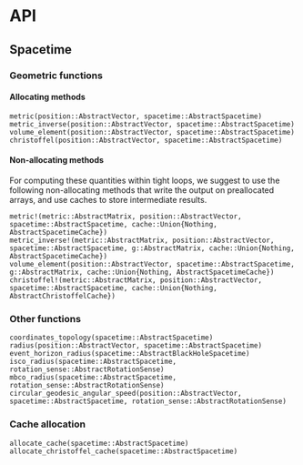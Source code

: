 # API

## Spacetime

### Geometric functions

#### Allocating methods
```@docs
metric(position::AbstractVector, spacetime::AbstractSpacetime)
metric_inverse(position::AbstractVector, spacetime::AbstractSpacetime)
volume_element(position::AbstractVector, spacetime::AbstractSpacetime)
christoffel(position::AbstractVector, spacetime::AbstractSpacetime)
```

#### Non-allocating methods

For computing these quantities within tight loops, we suggest to use the following non-allocating methods that write the output on preallocated arrays, and use caches to store intermediate results. 

```@docs
metric!(metric::AbstractMatrix, position::AbstractVector, spacetime::AbstractSpacetime, cache::Union{Nothing, AbstractSpacetimeCache})
metric_inverse!(metric::AbstractMatrix, position::AbstractVector, spacetime::AbstractSpacetime, g::AbstractMatrix, cache::Union{Nothing, AbstractSpacetimeCache})
volume_element(position::AbstractVector, spacetime::AbstractSpacetime, g::AbstractMatrix, cache::Union{Nothing, AbstractSpacetimeCache})
christoffel!(metric::AbstractMatrix, position::AbstractVector, spacetime::AbstractSpacetime, cache::Union{Nothing, AbstractChristoffelCache})
```

### Other functions

```@docs
coordinates_topology(spacetime::AbstractSpacetime)
radius(position::AbstractVector, spacetime::AbstractSpacetime)
event_horizon_radius(spacetime::AbstractBlackHoleSpacetime)
isco_radius(spacetime::AbstractSpacetime, rotation_sense::AbstractRotationSense)
mbco_radius(spacetime::AbstractSpacetime, rotation_sense::AbstractRotationSense)
circular_geodesic_angular_speed(position::AbstractVector, spacetime::AbstractSpacetime, rotation_sense::AbstractRotationSense)
```

### Cache allocation

```@docs
allocate_cache(spacetime::AbstractSpacetime)
allocate_christoffel_cache(spacetime::AbstractSpacetime)
```
